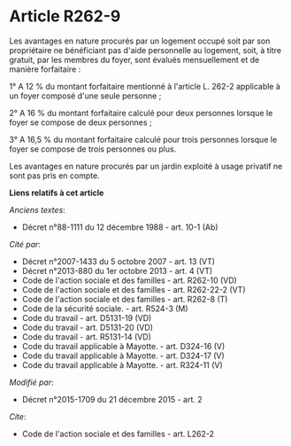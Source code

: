 # Article R262-9

Les avantages en nature procurés par un logement occupé soit par son propriétaire ne bénéficiant pas d'aide personnelle au
logement, soit, à titre gratuit, par les membres du foyer, sont évalués mensuellement et de manière forfaitaire : 

1° A 12 % du montant forfaitaire mentionné à l'article L. 262-2 applicable à un foyer composé d'une seule personne ; 

2° A 16 % du montant forfaitaire calculé pour deux personnes lorsque le foyer se compose de deux personnes ; 

3° A 16,5 % du montant forfaitaire calculé pour trois personnes lorsque le foyer se compose de trois personnes ou plus. 

Les avantages en nature procurés par un jardin exploité à usage privatif ne sont pas pris en compte.

**Liens relatifs à cet article**

_Anciens textes_:

  - Décret n°88-1111 du 12 décembre 1988 - art. 10-1 (Ab)

_Cité par_:

  - Décret n°2007-1433 du 5 octobre 2007 - art. 13 (VT)
  - Décret n°2013-880 du 1er octobre 2013 - art. 4 (VT)
  - Code de l'action sociale et des familles - art. R262-10 (VD)
  - Code de l'action sociale et des familles - art. R262-22-2 (VT)
  - Code de l'action sociale et des familles - art. R262-8 (T)
  - Code de la sécurité sociale. - art. R524-3 (M)
  - Code du travail - art. D5131-19 (VD)
  - Code du travail - art. D5131-20 (VD)
  - Code du travail - art. R5131-14 (VD)
  - Code du travail applicable à Mayotte. - art. D324-16 (V)
  - Code du travail applicable à Mayotte. - art. D324-17 (V)
  - Code du travail applicable à Mayotte. - art. R324-11 (V)

_Modifié par_:

  - Décret n°2015-1709 du 21 décembre 2015 - art. 2

_Cite_:

  - Code de l'action sociale et des familles - art. L262-2
